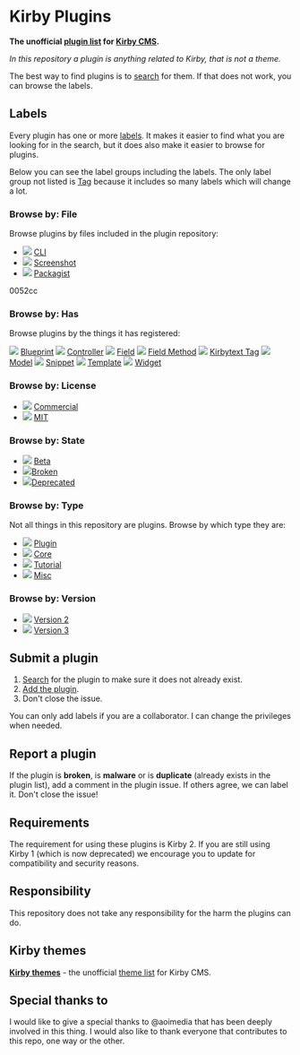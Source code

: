 # Kirby Plugins

**The unofficial **[plugin list](https://github.com/jenstornell/kirby-plugins/issues)** for [Kirby CMS](https://getkirby.com/).**

*In this repository a plugin is anything related to Kirby, that is not a theme.*

The best way to find plugins is to [search](https://github.com/jenstornell/kirby-plugins/issues) for them. If that does not work, you can browse the labels.

## Labels

Every plugin has one or more [labels](https://github.com/jenstornell/kirby-plugins/labels). It makes it easier to find what you are looking for in the search, but it does also make it easier to browse for plugins.

Below you can see the label groups including the labels. The only label group not listed is [Tag](https://github.com/jenstornell/kirby-plugins/labels?utf8=%E2%9C%93&q=Tag%3A+) because it includes so many labels which will change a lot.

### **Browse by:** File

Browse plugins by files included in the plugin repository:

- ![](https://placehold.it/15/eeeeee/000000?text=+) [CLI](https://github.com/jenstornell/kirby-plugins/labels/File%3A%20CLI)
- ![](https://placehold.it/15/eeeeee/000000?text=+) [Screenshot](https://github.com/jenstornell/kirby-plugins/labels/File%3A%20Screenshot)
- ![](https://placehold.it/15/eeeeee/000000?text=+) [Packagist](https://github.com/jenstornell/kirby-plugins/labels/File%3A%20Packagist)

0052cc

### **Browse by:** Has

Browse plugins by the things it has registered:

![](https://placehold.it/15/0052cc/000000?text=+) [Blueprint](https://github.com/jenstornell/kirby-plugins/labels/Has%3A%20blueprint)
![](https://placehold.it/15/0052cc/000000?text=+) [Controller](https://github.com/jenstornell/kirby-plugins/labels/Has%3A%20controller)
![](https://placehold.it/15/0052cc/000000?text=+) [Field](https://github.com/jenstornell/kirby-plugins/labels/Has%3A%20field)
![](https://placehold.it/15/0052cc/000000?text=+) [Field Method](https://github.com/jenstornell/kirby-plugins/labels/Has%3A%20fieldMethod)
![](https://placehold.it/15/0052cc/000000?text=+) [Kirbytext Tag](https://github.com/jenstornell/kirby-plugins/labels/Has%3A%20kirbytextTag)
![](https://placehold.it/15/0052cc/000000?text=+) [Model](https://github.com/jenstornell/kirby-plugins/labels/Has%3A%20model)
![](https://placehold.it/15/0052cc/000000?text=+) [Snippet](https://github.com/jenstornell/kirby-plugins/labels/Has%3A%20snippet)
![](https://placehold.it/15/0052cc/000000?text=+) [Template](https://github.com/jenstornell/kirby-plugins/labels/Has%3A%20template)
![](https://placehold.it/15/0052cc/000000?text=+) [Widget](https://github.com/jenstornell/kirby-plugins/labels/Has%3A%20widget)

### **Browse by:** License

- ![](https://placehold.it/15/c5def5/000000?text=+) [Commercial](https://github.com/jenstornell/kirby-plugins/labels/License%3A%20Commercial)
- ![](https://placehold.it/15/c5def5/000000?text=+) [MIT](https://github.com/jenstornell/kirby-plugins/labels/License%3A%20MIT)

### **Browse by:** State

- ![](https://placehold.it/15/fbca04/000000?text=+) [Beta](https://github.com/jenstornell/kirby-plugins/labels/State%3A%20Beta)
- ![](https://placehold.it/15/fbca04/000000?text=+)[Broken](https://github.com/jenstornell/kirby-plugins/labels/State%3A%20Broken)
- ![](https://placehold.it/15/fbca04/000000?text=+)[Deprecated](https://github.com/jenstornell/kirby-plugins/labels/State%3A%20Deprecated)

### **Browse by:** Type

Not all things in this repository are plugins. Browse by which type they are:

- ![](https://placehold.it/15/000000/000000?text=+) [Plugin](https://github.com/jenstornell/kirby-plugins/labels/Type%3A%20Plugin)
- ![](https://placehold.it/15/000000/000000?text=+) [Core](https://github.com/jenstornell/kirby-plugins/labels/Type%3A%20Core)
- ![](https://placehold.it/15/000000/000000?text=+) [Tutorial](https://github.com/jenstornell/kirby-plugins/labels/Type%3A%20Tutorial)
- ![](https://placehold.it/15/000000/000000?text=+) [Misc](https://github.com/jenstornell/kirby-plugins/labels/Type%3A%20Misc)

### **Browse by:** Version

- ![](https://placehold.it/15/5319e7/000000?text=+) [Version 2](https://github.com/jenstornell/kirby-plugins/labels/Version%3A%202)
- ![](https://placehold.it/15/5319e7/000000?text=+) [Version 3](https://github.com/jenstornell/kirby-plugins/labels/Version%3A%203)

<!--
### Label groups

- [Kirby versions](https://github.com/jenstornell/kirby-plugins/labels?utf8=%E2%9C%93&q=version)
- [Media](https://github.com/jenstornell/kirby-plugins/labels?utf8=%E2%9C%93&q=media)
- [Panel](https://github.com/jenstornell/kirby-plugins/labels?utf8=%E2%9C%93&q=panel)
- [SEO](https://github.com/jenstornell/kirby-plugins/labels?utf8=%E2%9C%93&q=seo)

-->

## Submit a plugin

1. [Search](https://github.com/jenstornell/kirby-plugins/issues) for the plugin to make sure it does not already exist.
1. [Add the plugin](https://github.com/jenstornell/kirby-plugins/issues/new).
1. Don't close the issue.

You can only add labels if you are a collaborator. I can change the privileges when needed.

## Report a plugin

If the plugin is **broken**, is **malware** or is **duplicate** (already exists in the plugin list), add a comment in the plugin issue. If others agree, we can label it. Don't close the issue!

## Requirements

The requirement for using these plugins is Kirby 2. If you are still using Kirby 1 (which is now deprecated) we encourage you to update for compatibility and security reasons.

## Responsibility

This repository does not take any responsibility for the harm the plugins can do. 

## Kirby themes

**[Kirby themes](https://github.com/jenstornell/kirby-themes)** - the unofficial [theme list](https://github.com/jenstornell/kirby-themes/issues) for Kirby CMS.

## Special thanks to

I would like to give a special thanks to @aoimedia that has been deeply involved in this thing. I would also like to thank everyone that contributes to this repo, one way or the other.
